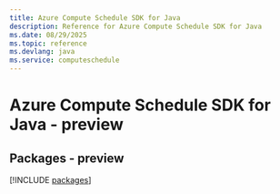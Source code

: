 ```yaml
---
title: Azure Compute Schedule SDK for Java
description: Reference for Azure Compute Schedule SDK for Java
ms.date: 08/29/2025
ms.topic: reference
ms.devlang: java
ms.service: computeschedule
---
```

# Azure Compute Schedule SDK for Java - preview
## Packages - preview
[!INCLUDE [packages](compute-schedule-index.md)]